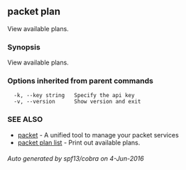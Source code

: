 ## packet plan

View available plans.

### Synopsis


View available plans.

### Options inherited from parent commands

```
  -k, --key string   Specify the api key
  -v, --version      Show version and exit
```

### SEE ALSO
* [packet](packet.md)	 - A unified tool to manage your packet services
* [packet plan list](packet_plan_list.md)	 - Print out available plans.

###### Auto generated by spf13/cobra on 4-Jun-2016
